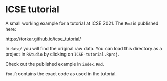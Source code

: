 # ICSE tutorial
A small working example for a tutorial at ICSE 2021. The `Rmd` is published here:

https://torkar.github.io/icse_tutorial/

In `data/` you will find the original raw data. You can load this directory as a project in `RStudio` by clicking on `ICSE-tutorial.Rproj`.

Check out the published example in `index.Rmd`.

`foo.R` contains the exact code as used in the tutorial.
